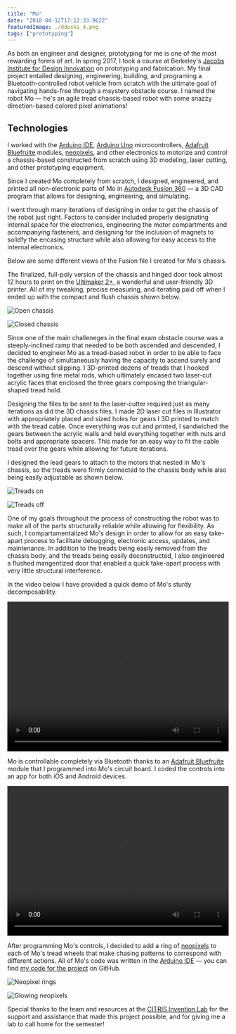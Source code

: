 ```yaml
---
title: "Mo"
date: "2018-04-12T17:12:33.962Z"
featuredImage: ./ddoski_4.png
tags: ["prototyping"]
---
```


As both an engineer and designer, prototyping for me is one of the most rewarding forms of art. In spring 2017, I took a course at Berkeley's
<a href="http://jacobsinstitute.berkeley.edu/our-space/" target="_blank" class="atomic">Jacobs Institute for Design Innovation</a>
on prototyping and fabrication. My final project entailed designing, engineering, building, and programing a Bluetooth-controlled robot vehicle from scratch with the ultimate goal of navigating hands-free through a msystery obstacle course. I named the robot Mo &mdash; he's an agile tread chassis-based robot with some snazzy direction-based colored pixel animations!


## Technologies
I worked with the
<a href="https://www.arduino.cc/en/Main/Software" target="_blank" class="atomic">Arduino IDE</a>,
<a href="https://store.arduino.cc/usa/arduino-uno-rev3" target="_blank" class="atomic">Arduino Uno</a> microcontrollers,
<a href="https://www.adafruit.com/product/2479" target="_blank" class="atomic">Adafruit Bluefruite</a> modules,
<a href="https://www.adafruit.com/product/1463" target="_blank" class="atomic">neopixels</a>, and other electronics to motorize and control a chassis-based constructed from scratch using 3D modeling, laser cutting, and other prototyping equipment.

Since I created Mo completely from scratch, I designed, engineered, and printed all non-electronic parts of Mo in [Autodesk Fusion 360](https://www.autodesk.com/products/fusion-360/overview?mktvar002=724861&mkwid=sOICwxb1H|pcrid|226118724187|pkw|autodesk%20fusion%20360|pmt|e|pdv|c|slid||pgrid|52893102612|ptaid|kwd-488376946792|&intent=&utm_medium=cpc&utm_source=google&utm_campaign=GGL_FUSION360_US_BR_SEM_EXACT%3EBrand&utm_term=autodesk%20fusion%20360&utm_content=sOICwxb1H|pcrid|226118724187|pkw|autodesk%20fusion%20360|pmt|e|pdv|c|slid||pgrid|52893102612|ptaid|kwd-488376946792|&gclid=EAIaIQobChMIi-bkpeu02AIVFNVkCh3JOA2pEAAYASAAEgK8bfD_BwE&dclid=CN7KiajrtNgCFUv0ZAodRJMORg) &mdash; a 3D CAD program that allows for designing, engineering, and simulating.

I went through many iterations of designing in order to get the chassis of the robot just right. Factors to consider included properly designating internal space for the electronics, engineering the motor compartments and accompanying fasteners, and designing for the inclusion of magnets to solidfy the encasing structure while also allowing for easy access to the internal electronics.

Below are some different views of the Fusion file I created for Mo's chassis.

The finalized, full-poly version of the chassis and hinged door took almost 12 hours to print on the
<a href="https://ultimaker.com/en/products/ultimaker-2-plus" target="_blank" class="atomic">Ultimaker 2+</a>, a wonderful and user-friendly 3D printer. All of my tweaking, precise measuring, and iterating paid off when I ended up with the compact and flush chassis shown below.

![Open chassis](./assets/open.png)

![Closed chassis](./assets/closed.png)

Since one of the main challeneges in the final exam obstacle course was a steeply-inclined ramp that needed to be both ascended and descended, I decided to engineer Mo as a tread-based robot in order to be able to face the challenge of simultaneously having the capacity to ascend surely and descend without slipping. I 3D-printed dozens of treads that I hooked together using fine metal rods, which ultimately encased two laser-cut acrylic faces that enclosed the three gears composing the triangular-shaped tread hold.

Designing the files to be sent to the laser-cutter required just as many iterations as did the 3D chassis files. I made 2D laser cut files in Illustrator with appropriately placed and sized holes for gears I 3D printed to match with the tread cable. Once everything was cut and printed, I sandwiched the gears between the acrylic walls and held everything together with nuts and bolts and appropriate spacers. This made for an easy way to fit the cable tread over the gears while allowing for future iterations.

I designed the lead gears to attach to the motors that nested in Mo's chassis, so the treads were firmly connected to the chassis body while also being easily adjustable as shown below.

![Treads on](./assets/on.png)

![Treads off](./assets/off.png)

 One of my goals throughout the process of constructing the robot was to make all of the parts structurally reliable while allowing for flexibility. As such, I compartamentalized Mo's design in order to allow for an easy take-apart process to facilitate debugging, electronic access, updates, and maintenance. In addition to the treads being easily removed from the chassis body, and the treads being easily deconstructed, I also engineered a flushed mangentized door that enabled a quick take-apart process with very little structural interference.

 In the video below I have provided a quick demo of Mo's sturdy decomposability.

 <video width="100%" height="340px" src="https://adrianababakanian.github.io/partials/images/prototyping/mo/demo.m4v"></video>

 Mo is controllable completely via Bluetooth thanks to an <a href="https://www.adafruit.com/product/2479" target="_blank" class="atomic">Adafruit Bluefruite</a> module that I programmed into Mo's circuit board. I coded the controls into an app for both iOS and Android devices.

 <video width="100%" height="340px" src="http://adrianababakanian.github.io/partials/images/prototyping/mo/go.m4v"></video>

 After programming Mo's controls, I decided to add a ring of <a href="https://www.adafruit.com/product/1463" target="_blank" class="atomic">neopixels</a> to each of Mo's tread wheels that make chasing patterns to correspond with different actions. All of Mo's code was written in the <a href="https://www.arduino.cc/en/Main/Software" target="_blank" class="atomic">Arduino IDE</a> &mdash; you can find
 <a href="https://github.com/adrianababakanian/mo_code" target="_blank" class="atomic">my code for the project</a> on GitHub.

 ![Neopixel rings](./assets/neo.png)

 ![Glowing neopixels](./assets/glow_2.png)

 Special thanks to the team and resources at the
 <a href="https://invent.citris-uc.org/" target="_blank" class="atomic">CITRIS Invention Lab</a> for the support and assistance that made this project possible, and for giving me a lab to call home for the semester!
